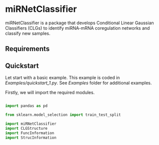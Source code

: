 # miRNetClassifier

miRNetClassifier is a package that develops Conditional Linear Gaussian Classifiers (CLGs) to identify miRNA-mRNA coregulation networks and classify new samples.

## Requirements

## Quickstart

Let start with a basic example. This example is coded in *Examples/quickstart_1.py*. See *Examples* folder for additional examples.

Firstly, we will import the required modules.

```python

import pandas as pd

from sklearn.model_selection import train_test_split

import miRNetClassifier
import CLGStructure
import FuncInformation
import StrucInformation

```
